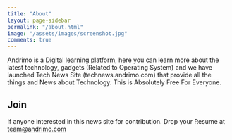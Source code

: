 ```yaml
---
title: "About"
layout: page-sidebar
permalink: "/about.html"
image: "/assets/images/screenshot.jpg"
comments: true
---
```


Andrimo is a Digital learning platform, here you can learn more about the latest technology, gadgets (Related to Operating System) and we have launched Tech News Site (technews.andrimo.com) that provide all the things and News about Technology. This is Absolutely Free For Everyone. 

## Join

If anyone interested in this news site for contribution. Drop your Resume at team@andrimo.com

